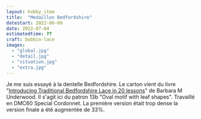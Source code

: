 ```yaml
---
layout: hobby_item
title:  "Medaillon Bedfordshire"
datestart: 2022-06-09
date: 2022-07-04
estimatedtime: ??
craft: bobbin-lace
images:
  - "global.jpg"
  - "detail.jpg"
  - "situation.jpg"
  - "extra.jpg"
---
```

Je me suis essayé à la dentelle Bedfordshire.
Le carton vient du livre "[Introducing Traditional Bedfordshire Lace in 20 lessons](https://archive.org/details/introducingtradi0000unde/page/4/mode/2up)" de Barbara M Underwood. Il s'agit ici du patron 13b "Oval motif with leaf shapes".
Travaillé en DMC60 Special Cordonnet.
La première version était trop dense la version finale a été augmentée de 33%.